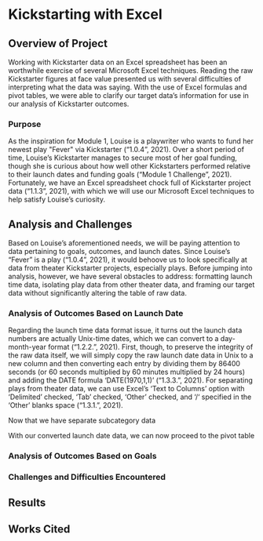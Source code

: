 # Kickstarting with Excel

## Overview of Project

Working with Kickstarter data on an Excel spreadsheet has been an worthwhile exercise of several Microsoft Excel techniques. Reading the raw Kickstarter figures at face value presented us with several difficulties of interpreting what the data was saying. With the use of Excel formulas and pivot tables, we were able to clarify our target data’s information for use in our analysis of Kickstarter outcomes. 

### Purpose

As the inspiration for Module 1, Louise is a playwriter who wants to fund her newest play "Fever" via Kickstarter (“1.0.4”, 2021). Over a short period of time, Louise’s Kickstarter manages to secure most of her goal funding, though she is curious about how well other Kickstarters performed relative to their launch dates and funding goals (“Module 1 Challenge”, 2021). Fortunately, we have an Excel spreadsheet chock full of Kickstarter project data (“1.1.3”, 2021), with which we will use our Microsoft Excel techniques to help satisfy Louise’s curiosity.

## Analysis and Challenges

Based on Louise’s aforementioned needs, we will be paying attention to data pertaining to goals, outcomes, and launch dates. Since Louise’s “Fever” is a play (“1.0.4”, 2021), it would behoove us to 
look specifically at data from theater Kickstarter projects, especially plays. Before jumping into analysis, however, we have several obstacles to address: formatting launch time data, isolating play data from other theater data, and framing our target data without significantly altering the table of raw data. 

### Analysis of Outcomes Based on Launch Date

Regarding the launch time data format issue, it turns out the launch data numbers are actually Unix-time dates, which we can convert to a day-month-year format (“1.2.2.”, 2021). First, though, to preserve the integrity of the raw data itself, we will simply copy the raw launch date data in Unix to a new column and then converting each entry by dividing them by 86400 seconds (or 60 seconds multiplied by 60 minutes multiplied by 24 hours) and adding the DATE formula ‘DATE(1970,1,1)’ (“1.3.3.”, 2021). For separating plays from theater data, we can use Excel’s ‘Text to Columns’ option with ‘Delimited’ checked, ‘Tab’ checked, ‘Other’ checked, and ‘/‘ specified in the ‘Other’ blanks space (“1.3.1.”, 2021).

Now that we have separate subcategory data 

With our converted launch date data, we can now proceed to the pivot table

### Analysis of Outcomes Based on Goals

### Challenges and Difficulties Encountered

## Results

## Works Cited
